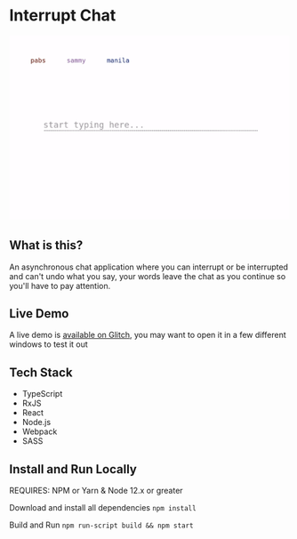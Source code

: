 # Interrupt Chat

![Chat Demo](/example.gif)


## What is this?
An asynchronous chat application where you can interrupt or be interrupted and can't undo what you say, your words leave the chat as you continue so you'll have to pay attention.

## Live Demo

A live demo is [available on Glitch](https://interrupt-chat.glitch.me), you may want to open it in a few different windows to test it out

## Tech Stack

- TypeScript
- RxJS
- React
- Node.js
- Webpack
- SASS

## Install and Run Locally

REQUIRES: NPM or Yarn & Node 12.x or greater

Download and install all dependencies
```npm install```

Build and Run
```npm run-script build && npm start```
